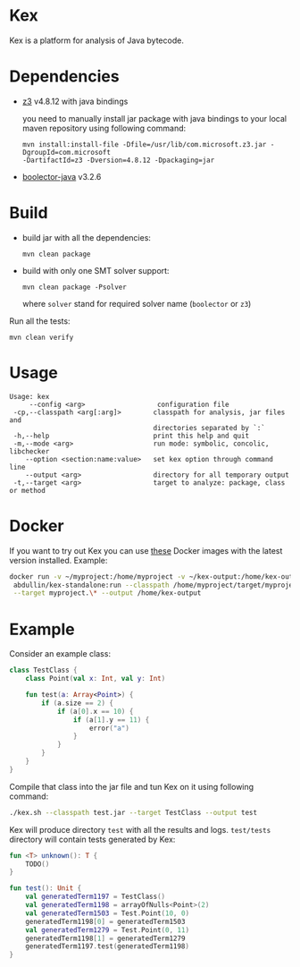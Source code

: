 # Kex

Kex is a platform for analysis of Java  bytecode.

# Dependencies

* [z3](https://github.com/Z3Prover/z3/tree/z3-4.8.12) v4.8.12 with java bindings

  you need to manually install jar package with java bindings to your local maven repository using
  following command:
  ```
  mvn install:install-file -Dfile=/usr/lib/com.microsoft.z3.jar -DgroupId=com.microsoft 
  -DartifactId=z3 -Dversion=4.8.12 -Dpackaging=jar
  ```
* [boolector-java](https://aur.archlinux.org/packages/boolector-java/) v3.2.6

# Build

* build jar with all the dependencies:
    ```
    mvn clean package
    ```

* build with only one SMT solver support:
    ```
    mvn clean package -Psolver
    ```
    where `solver` stand for required solver name (`boolector` or `z3`) 

Run all the tests:
```
mvn clean verify
```

# Usage

```
Usage: kex
     --config <arg>                  configuration file
 -cp,--classpath <arg[:arg]>        classpath for analysis, jar files and
                                    directories separated by `:`
 -h,--help                          print this help and quit
 -m,--mode <arg>                    run mode: symbolic, concolic, libchecker
    --option <section:name:value>   set kex option through command line
    --output <arg>                  directory for all temporary output
 -t,--target <arg>                  target to analyze: package, class or method

```

# Docker

If you want to try out Kex you can use [these](https://github.com/vorpal-research/kex-dockerfile)
Docker images with the latest version installed. Example:

```bash
docker run -v ~/myproject:/home/myproject -v ~/kex-output:/home/kex-output \
 abdullin/kex-standalone:run --classpath /home/myproject/target/myproject.jar \
 --target myproject.\* --output /home/kex-output
```

# Example

Consider an example class:
```kotlin
class TestClass {
    class Point(val x: Int, val y: Int)

    fun test(a: Array<Point>) {
        if (a.size == 2) {
            if (a[0].x == 10) {
                if (a[1].y == 11) {
                    error("a")
                }
            }
        }
    }
}
```

Compile that class into the jar file and tun Kex on it using following command:
```bash
./kex.sh --classpath test.jar --target TestClass --output test
```

Kex will produce directory `test` with all the results and logs. `test/tests`
directory will contain tests generated by Kex:
```kotlin
fun <T> unknown(): T {
    TODO()
}

fun test(): Unit {
    val generatedTerm1197 = TestClass()
    val generatedTerm1198 = arrayOfNulls<Point>(2)
    val generatedTerm1503 = Test.Point(10, 0)
    generatedTerm1198[0] = generatedTerm1503
    val generatedTerm1279 = Test.Point(0, 11)
    generatedTerm1198[1] = generatedTerm1279
    generatedTerm1197.test(generatedTerm1198)
}
``` 
